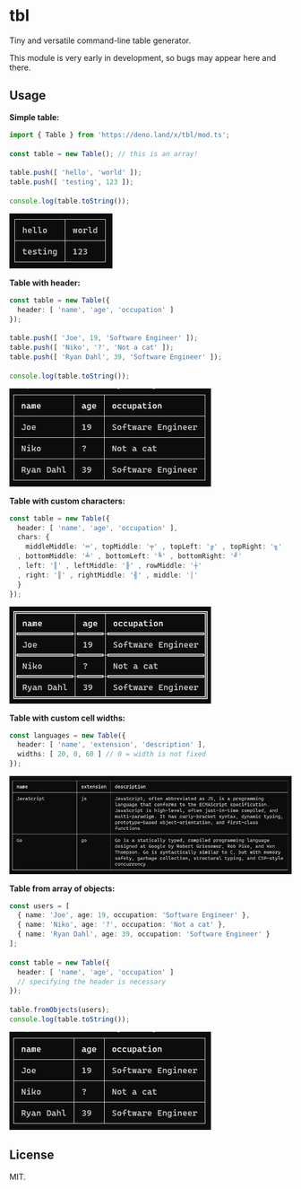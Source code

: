 # tbl

Tiny and versatile command-line table generator.

This module is very early in development, so bugs may appear here and there.

## Usage

**Simple table:**

```ts
import { Table } from 'https://deno.land/x/tbl/mod.ts';

const table = new Table(); // this is an array!

table.push([ 'hello', 'world' ]);
table.push([ 'testing', 123 ]);

console.log(table.toString());
```

![Example 1](.github/assets/01.png)

**Table with header:**

```ts
const table = new Table({
  header: [ 'name', 'age', 'occupation' ]
});

table.push([ 'Joe', 19, 'Software Engineer' ]);
table.push([ 'Niko', '?', 'Not a cat' ]);
table.push([ 'Ryan Dahl', 39, 'Software Engineer' ]);

console.log(table.toString());
```

![Example 2](.github/assets/02.png)

**Table with custom characters:**

```ts
const table = new Table({
  header: [ 'name', 'age', 'occupation' ],
  chars: {
    middleMiddle: '═', topMiddle: '╤' , topLeft: '╔' , topRight: '╗'
  , bottomMiddle: '╧' , bottomLeft: '╚' , bottomRight: '╝'
  , left: '║' , leftMiddle: '╟' , rowMiddle: '┼'
  , right: '║' , rightMiddle: '╢' , middle: '│'
  }
});
```

![Example 3](.github/assets/03.png)

**Table with custom cell widths:**

```ts
const languages = new Table({
  header: [ 'name', 'extension', 'description' ],
  widths: [ 20, 0, 60 ] // 0 = width is not fixed
});
```

![Example 4](.github/assets/04.png)

**Table from array of objects:**

```ts
const users = [
  { name: 'Joe', age: 19, occupation: 'Software Engineer' },
  { name: 'Niko', age: '?', occupation: 'Not a cat' },
  { name: 'Ryan Dahl', age: 39, occupation: 'Software Engineer' }
];

const table = new Table({
  header: [ 'name', 'age', 'occupation' ]
  // specifying the header is necessary
});

table.fromObjects(users);
console.log(table.toString());
```

![Example 5](.github/assets/02.png)

## License

MIT.
